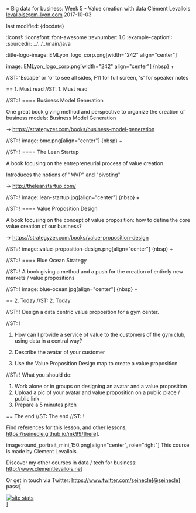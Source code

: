 = Big data for business: Week 5 - Value creation with data
Clément Levallois <levallois@em-lyon.com>
2017-10-03

last modified: {docdate}

:icons!:
:iconsfont:   font-awesome
:revnumber: 1.0
:example-caption!:
:sourcedir: ../../../main/java

:title-logo-image: EMLyon_logo_corp.png[width="242" align="center"]

image::EMLyon_logo_corp.png[width="242" align="center"]
{nbsp} +

//ST: 'Escape' or 'o' to see all sides, F11 for full screen, 's' for speaker notes


== 1. Must read
//ST: 1. Must read

//ST: !
==== Business Model Generation

One great book giving method and perspective to organize the creation of business models: Business Model Generation

-> https://strategyzer.com/books/business-model-generation

//ST: !
image::bmc.png[align="center"]
{nbsp} +

//ST: !
==== The Lean Startup

A book focusing on the entrepreneurial process of value creation.

Introduces the notions of "MVP" and "pivoting"

-> http://theleanstartup.com/

//ST: !
image::lean-startup.jpg[align="center"]
{nbsp} +

//ST: !
==== Value Proposition Design

A book focusing on the concept of value proposition: how to define the core value creation of our business?

-> https://strategyzer.com/books/value-proposition-design

//ST: !
image::value-proposition-design.png[align="center"]
{nbsp} +


//ST: !
==== Blue Ocean Strategy

//ST: !
A book giving a method and a push for the creation of entirely new markets / value propositions

//ST: !
image::blue-ocean.jpg[align="center"]
{nbsp} +

== 2. Today
//ST: 2. Today

//ST: !
Design a data centric value proposition for a gym center.

//ST: !
1. How can I provide a service of value to the customers of the gym club, using data in a central way?

2. Describe the avatar of your customer

3. Use the Value Proposition Design map to create a value proposition


//ST: !
What you should do:

1. Work alone or in groups on designing an avatar and a value proposition
2. Upload a pic of your avatar and value proposition on a public place / public link
3. Prepare a 5 minutes pitch


== The end
//ST: The end
//ST: !

Find references for this lesson, and other lessons, https://seinecle.github.io/mk99/[here].

image:round_portrait_mini_150.png[align="center", role="right"]
This course is made by Clement Levallois.

Discover my other courses in data / tech for business: http://www.clementlevallois.net

Or get in touch via Twitter: https://www.twitter.com/seinecle[@seinecle]
pass:[    <!-- Start of StatCounter Code for Default Guide -->
    <script type="text/javascript">
        var sc_project = 11411204;
        var sc_invisible = 1;
        var sc_security = "7b86ca26";
        var scJsHost = (("https:" == document.location.protocol) ?
            "https://secure." : "http://www.");
        document.write("<sc" + "ript type='text/javascript' src='" +
            scJsHost +
            "statcounter.com/counter/counter.js'></" + "script>");
    </script>
    <noscript><div class="statcounter"><a title="site stats"
    href="http://statcounter.com/" target="_blank"><img
    class="statcounter"
    src="//c.statcounter.com/11411204/0/7b86ca26/1/" alt="site
    stats"></a></div></noscript>
    <!-- End of StatCounter Code for Default Guide -->]
